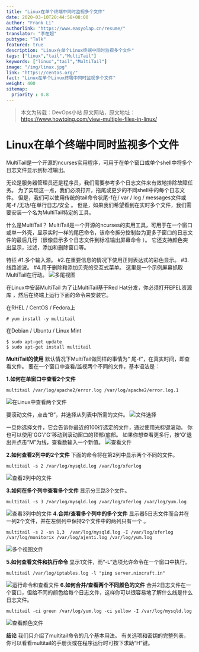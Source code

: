 ```yaml
---
title: "Linux在单个终端中同时监视多个文件"
date: 2020-03-10T20:44:58+08:00
author: "Frank Li"
authorlink: "https://www.easyolap.cn/resume/"
translator: "李在超"
pubtype: "Talk"
featured: true
description: "Linux在单个Linux终端中同时监视多个文件"
tags: ["linux","tail","MultiTail"]
keywords: ["linux","tail","MultiTail"]
image: "/img/linux.jpg"
link: "https://centos.org/"
fact: "Linux在单个Linux终端中同时监视多个文件"
weight: 400
sitemap:
  priority : 0.8
---
```


> 本文为转载：DevOps小站  原文网站，原文地址：https://www.howtoing.com/view-multiple-files-in-linux/

# Linux在单个终端中同时监视多个文件

MultiTail是一个开源的ncurses实用程序，可用于在单个窗口或单个shell中将多个日志文件显示到标准输出。

无论是服务器管理员还是程序员，我们需要参考多个日志文件来有效地排除故障任务。 为了实现这一点，我们必须打开，拖尾或更少的不同shell中的每个日志文件。 但是，我们可以使用传统的tail命令状尾-f在/ var / log / messages文件或尾-f /无功/在单行日志/安全 。 但是，如果我们希望看到在实时多个文件，我们需要安装一个名为MultiTail特定的工具。

什么是MultiTail？
MultiTail是一个开源的ncurses的实用工具，可用于在一个窗口或单一外壳，显示实时一样的尾巴命令，该命令拆分控制台为更多子窗口的日志文件的最后几行（很像显示多个日志文件到标准输出屏幕命令 ）。 它还支持颜色突出显示，过滤，添加和删除窗口等。

特征
#1.多个输入源。
#2.在重要信息的情况下使用正则表达式的彩色显示。
#3.线路滤波。
#4.用于删除和添加贝壳的交互式菜单。
这里是一个示例屏幕抓取MultiTail在行动。
![多尾视图](/images/blog/MultiTail-001.jpeg)


 在Linux中安装MultiTail
为了让MultiTail基于Red Hat分发，你必须打开EPEL资源库 ，然后在终端上运行下面的命令来安装它。

在RHEL / CentOS / Fedora上
```
# yum install -y multitail
```
在Debian / Ubuntu / Linux Mint
```
$ sudo apt-get update
$ sudo apt-get install multitail
```
**MultiTail的使用**
默认情况下MultiTail做同样的事情为“ 尾-f”，在真实时间，即查看文件。 要在一个窗口中查看/监视两个不同的文件，基本语法是：

**1.如何在单窗口中查看2个文件**
```
multitail /var/log/apache2/error.log /var/log/apache2/error.log.1
```
![在Linux中查看两个文件](/images/blog/MultiTail-002.jpeg)


要滚动文件，点击“B”，并选择从列表中所需的文件。
![文件选择](/images/blog/MultiTail-003.jpeg)

一旦你选择文件，它会告诉你最近的100行选定的文件，通过使用光标键滚动。 你也可以使用'GG'/'G'移动到滚动窗口的顶部/底部。 如果你想查看更多行，按'Q'退出并点击“M”为线，查看数输入一个新值。
![查看文件](/images/blog/MultiTail-004.jpeg)

**2.如何查看2列中的2个文件**
下面的命令将在第2列中显示两个不同的文件。
```
multitail -s 2 /var/log/mysqld.log /var/log/xferlog
```
![查看2列中的文件](/images/blog/MultiTail-005.jpeg)

**3.如何在多个列中查看多个文件**
显示分三路3个文件。
```
multitail -s 3 /var/log/mysqld.log /var/log/xferlog /var/log/yum.log
```
![查看3列中的文件](/images/blog/MultiTail-006.jpeg)
**4.合并/查看多个列中的多个文件**
显示器5日志文件而合并在一列2个文件，并在左侧列中保持2个文件中的两列只有一个 。

```
multitail -s 2 -sn 1,3  /var/log/mysqld.log -I /var/log/xferlog /var/log/monitorix /var/log/ajenti.log /var/log/yum.log
```
![多个视图文件](/images/blog/MultiTail-007.jpeg)

**5.如何查看文件和执行命令**
显示1文件，而“-L”选项允许命令在一个窗口中执行。

``` 
multitail /var/log/iptables.log -l "ping server.nixcraft.in"
```
![运行命令和查看文件](/images/blog/MultiTail-008.jpeg)
**6.如何合并/查看两个不同颜色的文件**
合并2日志文件在一个窗口，但给不同的颜色给每个日志文件，这样你可以很容易地了解什么线是什么日志文件。
``` 
multitail -ci green /var/log/yum.log -ci yellow -I /var/log/mysqld.log
``` 
![查看颜色文件](/images/blog/MultiTail-009.jpeg)

**结论**
我们只介绍了multitail命令的几个基本用法。 有关选项和密钥的完整列表，你可以看看multitail的手册页或在程序运行时可按下求助“H”键。